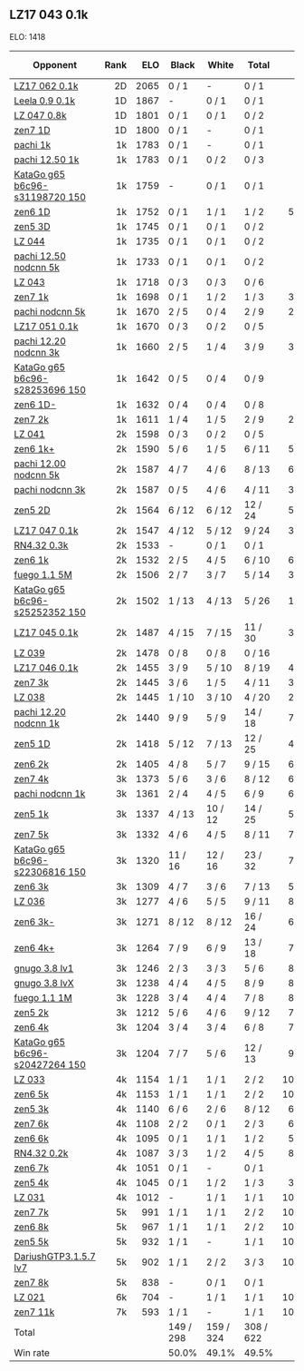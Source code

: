 ## LZ17 043 0.1k ##

ELO: 1418

Opponent | Rank | ELO | Black | White | Total | Win rate
---------|-----:|----:|-------|-------|-------|-------:
[LZ17 062 0.1k](LZ17%20062%200.1k.md) | 2D | 2065 | 0 / 1 | - | 0 / 1 | 0.0%
[Leela 0.9 0.1k](Leela%200.9%200.1k.md) | 1D | 1867 | - | 0 / 1 | 0 / 1 | 0.0%
[LZ 047 0.8k](LZ%20047%200.8k.md) | 1D | 1801 | 0 / 1 | 0 / 1 | 0 / 2 | 0.0%
[zen7 1D](zen7%201D.md) | 1D | 1800 | 0 / 1 | - | 0 / 1 | 0.0%
[pachi 1k](pachi%201k.md) | 1k | 1783 | 0 / 1 | - | 0 / 1 | 0.0%
[pachi 12.50 1k](pachi%2012.50%201k.md) | 1k | 1783 | 0 / 1 | 0 / 2 | 0 / 3 | 0.0%
[KataGo g65 b6c96-s31198720 150](KataGo%20g65%20b6c96-s31198720%20150.md) | 1k | 1759 | - | 0 / 1 | 0 / 1 | 0.0%
[zen6 1D](zen6%201D.md) | 1k | 1752 | 0 / 1 | 1 / 1 | 1 / 2 | 50.0%
[zen5 3D](zen5%203D.md) | 1k | 1745 | 0 / 1 | 0 / 1 | 0 / 2 | 0.0%
[LZ 044](LZ%20044.md) | 1k | 1735 | 0 / 1 | 0 / 1 | 0 / 2 | 0.0%
[pachi 12.50 nodcnn 5k](pachi%2012.50%20nodcnn%205k.md) | 1k | 1733 | 0 / 1 | 0 / 1 | 0 / 2 | 0.0%
[LZ 043](LZ%20043.md) | 1k | 1718 | 0 / 3 | 0 / 3 | 0 / 6 | 0.0%
[zen7 1k](zen7%201k.md) | 1k | 1698 | 0 / 1 | 1 / 2 | 1 / 3 | 33.3%
[pachi nodcnn 5k](pachi%20nodcnn%205k.md) | 1k | 1670 | 2 / 5 | 0 / 4 | 2 / 9 | 22.2%
[LZ17 051 0.1k](LZ17%20051%200.1k.md) | 1k | 1670 | 0 / 3 | 0 / 2 | 0 / 5 | 0.0%
[pachi 12.20 nodcnn 3k](pachi%2012.20%20nodcnn%203k.md) | 1k | 1660 | 2 / 5 | 1 / 4 | 3 / 9 | 33.3%
[KataGo g65 b6c96-s28253696 150](KataGo%20g65%20b6c96-s28253696%20150.md) | 1k | 1642 | 0 / 5 | 0 / 4 | 0 / 9 | 0.0%
[zen6 1D-](zen6%201D-.md) | 1k | 1632 | 0 / 4 | 0 / 4 | 0 / 8 | 0.0%
[zen7 2k](zen7%202k.md) | 1k | 1611 | 1 / 4 | 1 / 5 | 2 / 9 | 22.2%
[LZ 041](LZ%20041.md) | 2k | 1598 | 0 / 3 | 0 / 2 | 0 / 5 | 0.0%
[zen6 1k+](zen6%201k+.md) | 2k | 1590 | 5 / 6 | 1 / 5 | 6 / 11 | 54.5%
[pachi 12.00 nodcnn 5k](pachi%2012.00%20nodcnn%205k.md) | 2k | 1587 | 4 / 7 | 4 / 6 | 8 / 13 | 61.5%
[pachi nodcnn 3k](pachi%20nodcnn%203k.md) | 2k | 1587 | 0 / 5 | 4 / 6 | 4 / 11 | 36.4%
[zen5 2D](zen5%202D.md) | 2k | 1564 | 6 / 12 | 6 / 12 | 12 / 24 | 50.0%
[LZ17 047 0.1k](LZ17%20047%200.1k.md) | 2k | 1547 | 4 / 12 | 5 / 12 | 9 / 24 | 37.5%
[RN4.32 0.3k](RN4.32%200.3k.md) | 2k | 1533 | - | 0 / 1 | 0 / 1 | 0.0%
[zen6 1k](zen6%201k.md) | 2k | 1532 | 2 / 5 | 4 / 5 | 6 / 10 | 60.0%
[fuego 1.1 5M](fuego%201.1%205M.md) | 2k | 1506 | 2 / 7 | 3 / 7 | 5 / 14 | 35.7%
[KataGo g65 b6c96-s25252352 150](KataGo%20g65%20b6c96-s25252352%20150.md) | 2k | 1502 | 1 / 13 | 4 / 13 | 5 / 26 | 19.2%
[LZ17 045 0.1k](LZ17%20045%200.1k.md) | 2k | 1487 | 4 / 15 | 7 / 15 | 11 / 30 | 36.7%
[LZ 039](LZ%20039.md) | 2k | 1478 | 0 / 8 | 0 / 8 | 0 / 16 | 0.0%
[LZ17 046 0.1k](LZ17%20046%200.1k.md) | 2k | 1455 | 3 / 9 | 5 / 10 | 8 / 19 | 42.1%
[zen7 3k](zen7%203k.md) | 2k | 1445 | 3 / 6 | 1 / 5 | 4 / 11 | 36.4%
[LZ 038](LZ%20038.md) | 2k | 1445 | 1 / 10 | 3 / 10 | 4 / 20 | 20.0%
[pachi 12.20 nodcnn 1k](pachi%2012.20%20nodcnn%201k.md) | 2k | 1440 | 9 / 9 | 5 / 9 | 14 / 18 | 77.8%
[zen5 1D](zen5%201D.md) | 2k | 1418 | 5 / 12 | 7 / 13 | 12 / 25 | 48.0%
[zen6 2k](zen6%202k.md) | 2k | 1405 | 4 / 8 | 5 / 7 | 9 / 15 | 60.0%
[zen7 4k](zen7%204k.md) | 3k | 1373 | 5 / 6 | 3 / 6 | 8 / 12 | 66.7%
[pachi nodcnn 1k](pachi%20nodcnn%201k.md) | 3k | 1361 | 2 / 4 | 4 / 5 | 6 / 9 | 66.7%
[zen5 1k](zen5%201k.md) | 3k | 1337 | 4 / 13 | 10 / 12 | 14 / 25 | 56.0%
[zen7 5k](zen7%205k.md) | 3k | 1332 | 4 / 6 | 4 / 5 | 8 / 11 | 72.7%
[KataGo g65 b6c96-s22306816 150](KataGo%20g65%20b6c96-s22306816%20150.md) | 3k | 1320 | 11 / 16 | 12 / 16 | 23 / 32 | 71.9%
[zen6 3k](zen6%203k.md) | 3k | 1309 | 4 / 7 | 3 / 6 | 7 / 13 | 53.8%
[LZ 036](LZ%20036.md) | 3k | 1277 | 4 / 6 | 5 / 5 | 9 / 11 | 81.8%
[zen6 3k-](zen6%203k-.md) | 3k | 1271 | 8 / 12 | 8 / 12 | 16 / 24 | 66.7%
[zen6 4k+](zen6%204k+.md) | 3k | 1264 | 7 / 9 | 6 / 9 | 13 / 18 | 72.2%
[gnugo 3.8 lv1](gnugo%203.8%20lv1.md) | 3k | 1246 | 2 / 3 | 3 / 3 | 5 / 6 | 83.3%
[gnugo 3.8 lvX](gnugo%203.8%20lvX.md) | 3k | 1238 | 4 / 4 | 4 / 5 | 8 / 9 | 88.9%
[fuego 1.1 1M](fuego%201.1%201M.md) | 3k | 1228 | 3 / 4 | 4 / 4 | 7 / 8 | 87.5%
[zen5 2k](zen5%202k.md) | 3k | 1212 | 5 / 6 | 4 / 6 | 9 / 12 | 75.0%
[zen6 4k](zen6%204k.md) | 3k | 1204 | 3 / 4 | 3 / 4 | 6 / 8 | 75.0%
[KataGo g65 b6c96-s20427264 150](KataGo%20g65%20b6c96-s20427264%20150.md) | 3k | 1204 | 7 / 7 | 5 / 6 | 12 / 13 | 92.3%
[LZ 033](LZ%20033.md) | 4k | 1154 | 1 / 1 | 1 / 1 | 2 / 2 | 100.0%
[zen6 5k](zen6%205k.md) | 4k | 1153 | 1 / 1 | 1 / 1 | 2 / 2 | 100.0%
[zen5 3k](zen5%203k.md) | 4k | 1140 | 6 / 6 | 2 / 6 | 8 / 12 | 66.7%
[zen7 6k](zen7%206k.md) | 4k | 1108 | 2 / 2 | 0 / 1 | 2 / 3 | 66.7%
[zen6 6k](zen6%206k.md) | 4k | 1095 | 0 / 1 | 1 / 1 | 1 / 2 | 50.0%
[RN4.32 0.2k](RN4.32%200.2k.md) | 4k | 1087 | 3 / 3 | 1 / 2 | 4 / 5 | 80.0%
[zen6 7k](zen6%207k.md) | 4k | 1051 | 0 / 1 | - | 0 / 1 | 0.0%
[zen5 4k](zen5%204k.md) | 4k | 1045 | 0 / 1 | 1 / 2 | 1 / 3 | 33.3%
[LZ 031](LZ%20031.md) | 4k | 1012 | - | 1 / 1 | 1 / 1 | 100.0%
[zen7 7k](zen7%207k.md) | 5k | 991 | 1 / 1 | 1 / 1 | 2 / 2 | 100.0%
[zen6 8k](zen6%208k.md) | 5k | 967 | 1 / 1 | 1 / 1 | 2 / 2 | 100.0%
[zen5 5k](zen5%205k.md) | 5k | 932 | 1 / 1 | - | 1 / 1 | 100.0%
[DariushGTP3.1.5.7 lv7](DariushGTP3.1.5.7%20lv7.md) | 5k | 902 | 1 / 1 | 2 / 2 | 3 / 3 | 100.0%
[zen7 8k](zen7%208k.md) | 5k | 838 | - | 0 / 1 | 0 / 1 | 0.0%
[LZ 021](LZ%20021.md) | 6k | 704 | - | 1 / 1 | 1 / 1 | 100.0%
[zen7 11k](zen7%2011k.md) | 7k | 593 | 1 / 1 | - | 1 / 1 | 100.0%
Total | | | 149 / 298 | 159 / 324 | 308 / 622 | 
Win rate| | | 50.0% | 49.1% | 49.5% | 
